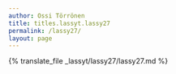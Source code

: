 ```yaml
---
author: Ossi Törrönen
title: titles.lassyt.lassy27
permalink: /lassy27/
layout: page
---
```

{% translate_file _lassyt/lassy27/lassy27.md %}